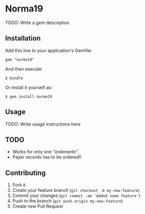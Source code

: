# Norma19

TODO: Write a gem description

## Installation

Add this line to your application's Gemfile:

    gem "norma19"

And then execute:

    $ bundle

Or install it yourself as:

    $ gem install norma19

## Usage

TODO: Write usage instructions here

## TODO

* Works for only one _"ordenante"_.
* Payer records has to be ordered!!

## Contributing

1. Fork it
2. Create your feature branch (`git checkout -b my-new-feature`)
3. Commit your changes (`git commit -am 'Added some feature'`)
4. Push to the branch (`git push origin my-new-feature`)
5. Create new Pull Request
